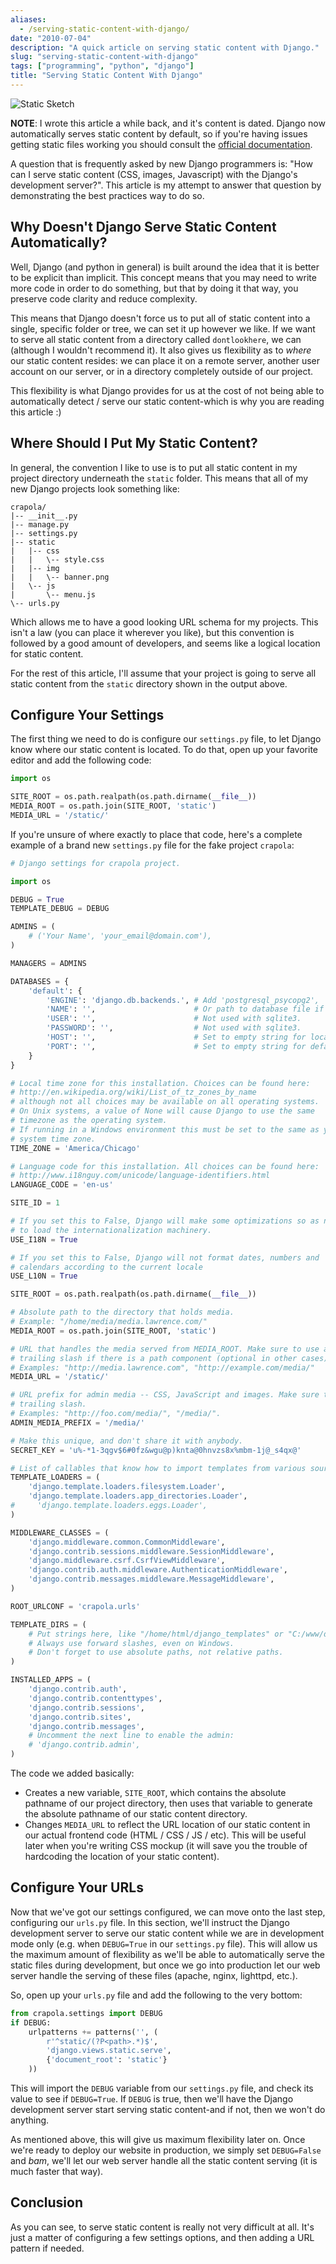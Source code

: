 ```yaml
---
aliases:
  - /serving-static-content-with-django/
date: "2010-07-04"
description: "A quick article on serving static content with Django."
slug: "serving-static-content-with-django"
tags: ["programming", "python", "django"]
title: "Serving Static Content With Django"
---
```



![Static Sketch][]


**NOTE**: I wrote this article a while back, and it's content is dated. Django
now automatically serves static content by default, so if you're having issues
getting static files working you should consult the [official documentation][].

A question that is frequently asked by new Django programmers is: "How can I
serve static content (CSS, images, Javascript) with the Django's development
server?".  This article is my attempt to answer that question by demonstrating
the best practices way to do so.


## Why Doesn't Django Serve Static Content Automatically?

Well, Django (and python in general) is built around the idea that it is better
to be explicit than implicit.  This concept means that you may need to write
more code in order to do something, but that by doing it that way, you preserve
code clarity and reduce complexity.

This means that Django doesn't force us to put all of static content into a
single, specific folder or tree, we can set it up however we like.  If we want
to serve all static content from a directory called `dontlookhere`, we can
(although I wouldn't recommend it).  It also gives us flexibility as to *where*
our static content resides: we can place it on a remote server, another user
account on our server, or in a directory completely outside of our project.

This flexibility is what Django provides for us at the cost of not being able
to automatically detect / serve our static content-which is why you are reading
this article :)


## Where Should I Put My Static Content?

In general, the convention I like to use is to put all static content in my
project directory underneath the `static` folder.  This means that all of my
new Django projects look something like:

```console
crapola/
|-- __init__.py
|-- manage.py
|-- settings.py
|-- static
|   |-- css
|   |   \-- style.css
|   |-- img
|   |   \-- banner.png
|   \-- js
|       \-- menu.js
\-- urls.py
```

Which allows me to have a good looking URL schema for my projects.  This isn't
a law (you can place it wherever you like), but this convention is followed by
a good amount of developers, and seems like a logical location for static
content.

For the rest of this article, I'll assume that your project is going to serve
all static content from the `static` directory shown in the output above.


## Configure Your Settings

The first thing we need to do is configure our `settings.py` file, to let
Django know where our static content is located.  To do that, open up your
favorite editor and add the following code:

```python
import os

SITE_ROOT = os.path.realpath(os.path.dirname(__file__))
MEDIA_ROOT = os.path.join(SITE_ROOT, 'static')
MEDIA_URL = '/static/'
```

If you're unsure of where exactly to place that code, here's a complete example
of a brand new `settings.py` file for the fake project `crapola`:

```python
# Django settings for crapola project.

import os

DEBUG = True
TEMPLATE_DEBUG = DEBUG

ADMINS = (
    # ('Your Name', 'your_email@domain.com'),
)

MANAGERS = ADMINS

DATABASES = {
    'default': {
        'ENGINE': 'django.db.backends.', # Add 'postgresql_psycopg2', 'postgresql', 'mysql', 'sqlite3' or 'oracle'.
        'NAME': '',                      # Or path to database file if using sqlite3.
        'USER': '',                      # Not used with sqlite3.
        'PASSWORD': '',                  # Not used with sqlite3.
        'HOST': '',                      # Set to empty string for localhost. Not used with sqlite3.
        'PORT': '',                      # Set to empty string for default. Not used with sqlite3.
    }
}

# Local time zone for this installation. Choices can be found here:
# http://en.wikipedia.org/wiki/List_of_tz_zones_by_name
# although not all choices may be available on all operating systems.
# On Unix systems, a value of None will cause Django to use the same
# timezone as the operating system.
# If running in a Windows environment this must be set to the same as your
# system time zone.
TIME_ZONE = 'America/Chicago'

# Language code for this installation. All choices can be found here:
# http://www.i18nguy.com/unicode/language-identifiers.html
LANGUAGE_CODE = 'en-us'

SITE_ID = 1

# If you set this to False, Django will make some optimizations so as not
# to load the internationalization machinery.
USE_I18N = True

# If you set this to False, Django will not format dates, numbers and
# calendars according to the current locale
USE_L10N = True

SITE_ROOT = os.path.realpath(os.path.dirname(__file__))

# Absolute path to the directory that holds media.
# Example: "/home/media/media.lawrence.com/"
MEDIA_ROOT = os.path.join(SITE_ROOT, 'static')

# URL that handles the media served from MEDIA_ROOT. Make sure to use a
# trailing slash if there is a path component (optional in other cases).
# Examples: "http://media.lawrence.com", "http://example.com/media/"
MEDIA_URL = '/static/'

# URL prefix for admin media -- CSS, JavaScript and images. Make sure to use a
# trailing slash.
# Examples: "http://foo.com/media/", "/media/".
ADMIN_MEDIA_PREFIX = '/media/'

# Make this unique, and don't share it with anybody.
SECRET_KEY = 'u%-*1-3qgv$6#0fz&wgu@p)knta@0hnvzs8x%mbm-1j@_s4qx@'

# List of callables that know how to import templates from various sources.
TEMPLATE_LOADERS = (
    'django.template.loaders.filesystem.Loader',
    'django.template.loaders.app_directories.Loader',
#     'django.template.loaders.eggs.Loader',
)

MIDDLEWARE_CLASSES = (
    'django.middleware.common.CommonMiddleware',
    'django.contrib.sessions.middleware.SessionMiddleware',
    'django.middleware.csrf.CsrfViewMiddleware',
    'django.contrib.auth.middleware.AuthenticationMiddleware',
    'django.contrib.messages.middleware.MessageMiddleware',
)

ROOT_URLCONF = 'crapola.urls'

TEMPLATE_DIRS = (
    # Put strings here, like "/home/html/django_templates" or "C:/www/django/templates".
    # Always use forward slashes, even on Windows.
    # Don't forget to use absolute paths, not relative paths.
)

INSTALLED_APPS = (
    'django.contrib.auth',
    'django.contrib.contenttypes',
    'django.contrib.sessions',
    'django.contrib.sites',
    'django.contrib.messages',
    # Uncomment the next line to enable the admin:
    # 'django.contrib.admin',
)
```

The code we added basically:

-   Creates a new variable, `SITE_ROOT`, which contains the absolute pathname
    of our project directory, then uses that variable to generate the absolute
    pathname of our static content directory.
-   Changes `MEDIA_URL` to reflect the URL location of our static content in
    our actual frontend code (HTML / CSS / JS / etc).  This will be useful
    later when you're writing CSS mockup (it will save you the trouble of
    hardcoding the location of your static content).


## Configure Your URLs

Now that we've got our settings configured, we can move onto the last step,
configuring our `urls.py` file.  In this section, we'll instruct the Django
development server to serve our static content while we are in development mode
only (e.g. when `DEBUG=True` in our `settings.py` file).  This will allow us
the maximum amount of flexibility as we'll be able to automatically serve the
static files during development, but once we go into production let our web
server handle the serving of these files (apache, nginx, lighttpd, etc.).

So, open up your `urls.py` file and add the following to the very bottom:

```python
from crapola.settings import DEBUG
if DEBUG:
    urlpatterns += patterns('', (
        r'^static/(?P<path>.*)$',
        'django.views.static.serve',
        {'document_root': 'static'}
    ))
```

This will import the `DEBUG` variable from our `settings.py` file, and check
its value to see if `DEBUG=True`.  If `DEBUG` is true, then we'll have the
Django development server start serving static content-and if not, then we
won't do anything.

As mentioned above, this will give us maximum flexibility later on.  Once we're
ready to deploy our website in production, we simply set `DEBUG=False` and
*bam*, we'll let our web server handle all the static content serving (it is
much faster that way).


## Conclusion

As you can see, to serve static content is really not very difficult at all.
It's just a matter of configuring a few settings options, and then adding a URL
pattern if needed.


  [Static Sketch]: /static/images/2010/static-sketch.png "Static Sketch"
  [official documentation]: https://docs.djangoproject.com/en/dev/ "Django Documentation"
